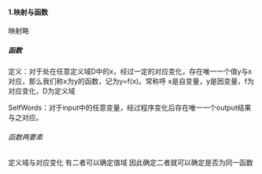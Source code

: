 
#### 1.映射与函数
映射略


##### 函数
定义：对于处在任意定义域D中的x，经过一定的对应变化，存在唯一一个值y与x对应，那么我们称x为y的函数，记为y=f(x)。常称呼 x是自变量，y是因变量，f为对应变化，D为定义域

SelfWords：对于input中的任意变量，经过程序变化后存在唯一一个output结果与之对应。
###### 函数两要素
定义域与对应变化
有二者可以确定值域
因此确定二者就可以确定是否为同一函数